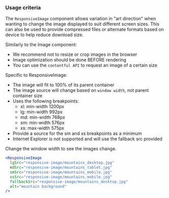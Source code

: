 ### Usage criteria

The `ResponsiveImage` component allows variation in "art direction" when wanting to change the image displayed to
suit different screen sizes. This can also be used to provide compressed files or alternate formats based on device to help reduce
download size.

Similarly to the Image component:

- We recommend not to resize or crop images in the browser
- Image optimization should be done BEFORE rendering
- You can use the `contentful API` to request an image of a certain size

Specific to ResponsiveImage:

- The image will fit to 100% of its parent container
- The image source will change based on `window width`, not parent container size
- Uses the following breakpoints:
  - xl: min-width 1200px
  - lg: min-width 992px
  - md: min-width 768px
  - sm: min-width 576px
  - xs: max-width 575px
- Provide a source for the sm and xs breakpoints as a minimum
- Internet Explorer is not supported and will use the fallback src provided

Change the window width to see the images change.

```jsx { "props": { "className": "docs_full-width-playground" }}
<ResponsiveImage
  lgSrc="responsive-image/mountains_desktop.jpg"
  mdSrc="responsive-image/mountains_tablet.jpg"
  smSrc="responsive-image/mountains_mobile.jpg"
  xsSrc="responsive-image/mountains_mobile.jpg"
  fallbackSrc="responsive-image/mountains_desktop.jpg"
  alt="mountain background"
/>
```
